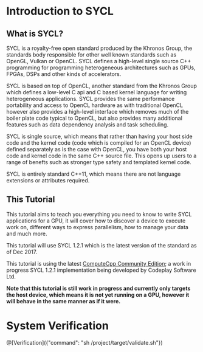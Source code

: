 # Introduction to SYCL

## What is SYCL?

SYCL is a royalty-free open standard produced by the Khronos Group, the standards body responsible for other well known standards such as OpenGL, Vulkan or OpenCL. SYCL defines a high-level single source C++ programming for programming heterogeneous architectures such as GPUs, FPGAs, DSPs and other kinds of accelerators.

SYCL is based on top of OpenCL, another standard from the Khronos Group which defines a low-level C api and C based kernel language for writing heterogeneous applications. SYCL provides the same performance portability and access to OpenCL hardware as with traditional OpenCL however also provides a high-level interface which removes much of the boiler plate code typical to OpenCL, but also provides many additional features such as data dependency analysis and task scheduling.

SYCL is single source, which means that rather than having your host side code and the kernel code (code which is compiled for an OpenCL device) defined separately as is the case with OpenCL, you have both your host code and kernel code in the same C++ source file. This opens up users to a range of benefts such as stronger type safety and templated kernel code.

SYCL is entirely standard C++11, which means there are not language extensions or attributes required.

## This Tutorial

This tutorial aims to teach you everything you need to know to write SYCL applications for a GPU, it will cover how to discover a device to execute work on, different ways to express parallelism, how to manage your data and much more.

This tutorial will use SYCL 1.2.1 which is the latest version of the standard as of Dec 2017.

This tutorial is using the latest [ComputeCpp Community Edition](https://codeplay.com/products/computesuite/computecpp); a work in progress SYCL 1.2.1 implementation being developed by Codeplay Software Ltd.

**Note that this tutorial is still work in progress and currently only targets the host device, which means it is not yet running on a GPU, however it will behave in the same manner as if it were.**

# System Verification

@[Verification]({"command": "sh /project/target/validate.sh"})